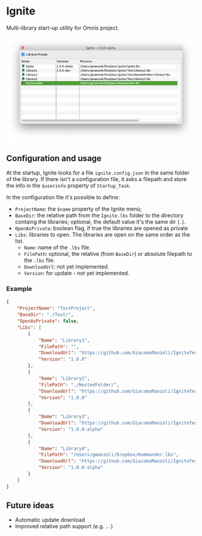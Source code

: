 # Ignite

Multi-library start-up utility for Omnis project.

![](https://raw.githubusercontent.com/GiacomoManzoli/Ignite/master/res/wnd_info.png)

## Configuration and usage

At the startup, Ignite looks for a file `ignite.config.json` in the same folder of the library. If there isn't a configuration file, it asks a filepath and store the info in the `$userinfo` property of `Startup_Task`.

In the configuration file it's possible to define:

* `ProjectName`: the `$name` property of the Ignite menù;
* `BaseDir`: the relative path from the `Ignite.lbs` folder to the directory containg the libraries;  optional, the default value it's the same dir (`.`).
* `OpenAsPrivate`: boolean flag, if true the libraries are opened as private
* `Libs`: libraries to open. The libraries are open on the same order as the list.
	* `Name`: name of the `.lbs` file.
	* `FilePath`: optional, the relative (from `BaseDir`) or absolute filepath to the `.lbs` file. 
	* `DownloadUrl`: not yet implemented.
	* `Version`: for update - not yet implemented.

### Example

```json
{
    "ProjectName": "TestProject",
    "BaseDir": "./Test/",
    "OpenAsPrivate": false,
    "Libs": [
        {
            "Name": "Library1",
            "FilePath": "",
            "DownloadUrl": "https://github.com/GiacomoManzoli/IgniteTest/blob/master/Library1.lbs?raw=true",
            "Version": "1.0.0"
        },
        {
            "Name": "Library2",
            "FilePath": "./NestedFolder/",
            "DownloadUrl": "https://github.com/GiacomoManzoli/IgniteTest/blob/master/Library2.lbs?raw=true",
            "Version": "1.0.0"
        },
        {
            "Name": "Library3",
            "DownloadUrl": "https://github.com/GiacomoManzoli/IgniteTest/blob/master/Library3.lbs?raw=true",
            "Version": "1.0.0-alpha"
        },
        {
            "Name": "Library4",
            "FilePath": "/Users/gmanzoli/Dropbox/Kommander.lbs",
            "DownloadUrl": "https://github.com/GiacomoManzoli/IgniteTest/blob/master/Library3.lbs?raw=true",
            "Version": "1.0.0-alpha"
        }
    ]
}
```

## Future ideas

* Automatic update download
* Improved relative path support (e.g. `..`)
